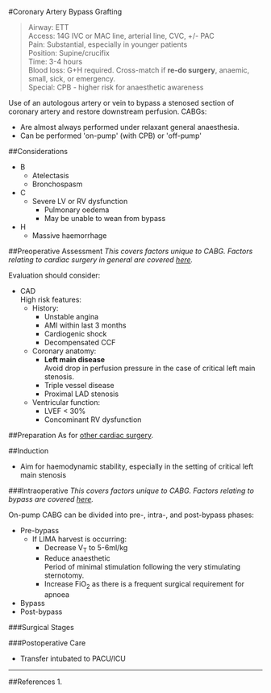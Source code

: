 #Coronary Artery Bypass Grafting

>Airway: ETT <br>
>Access: 14G IVC or MAC line, arterial line, CVC, +/- PAC <br>
>Pain: Substantial, especially in younger patients<br>
>Position: Supine/crucifix <br>
>Time: 3-4 hours  <br>
>Blood loss: G+H required. Cross-match if **re-do surgery**, anaemic, small, sick, or emergency. <br>
>Special: CPB - higher risk for anaesthetic awareness  

Use of an autologous artery or vein to bypass a stenosed section of coronary artery and restore downstream perfusion. CABGs:
* Are almost always performed under relaxant general anaesthesia.
* Can be performed 'on-pump' (with CPB) or 'off-pump'

##Considerations
* B
	* Atelectasis
	* Bronchospasm
* C
	* Severe LV or RV dysfunction
		* Pulmonary oedema
		* May be unable to wean from bypass
* H
	* Massive haemorrhage


##Preoperative Assessment
*This covers factors unique to CABG. Factors relating to cardiac surgery in general are covered [here](/anaesthesia/cthr/cthr-principles.md#id).*

Evaluation should consider:
* CAD  
High risk features:
	* History:
		* Unstable angina
		* AMI within last 3 months
		* Cardiogenic shock
		* Decompensated CCF
	* Coronary anatomy:
		* **Left main disease**  
		Avoid drop in perfusion pressure in the case of critical left main stenosis.
		* Triple vessel disease
		* Proximal LAD stenosis
	* Ventricular function:
		* LVEF < 30%
		* Concominant RV dysfunction

##Preparation
As for [other cardiac surgery](/anaesthesia/cthr/cthr-principles.md#prep).

##Induction
* Aim for haemodynamic stability, especially in the setting of critical left main stenosis

###Intraoperative
*This covers factors unique to CABG. Factors relating to bypass are covered [here](/anaesthesia/cthr/cpb.md#id).*

On-pump CABG can be divided into pre-, intra-, and post-bypass phases:
* Pre-bypass
	* If LIMA harvest is occurring:
		* Decrease V<sub>T</sub> to 5-6ml/kg
		* Reduce anaesthetic  
		Period of minimal stimulation following the very stimulating sternotomy.
		* Increase FiO<sub>2</sub> as there is a frequent surgical requirement for apnoea
* Bypass
* Post-bypass


###Surgical Stages

###Postoperative Care
* Transfer intubated to PACU/ICU



---
##References
1.